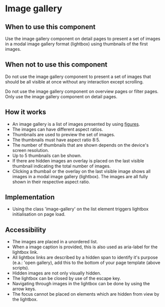 # Image gallery

## When to use this component

Use the image gallery component on detail pages to present a set of images in a modal image gallery format (lightbox) using thumbnails of the first images.

## When not to use this component

Do not use the image gallery component to present a set of images that should be all visible at once without any interaction except scrolling.

Do not use the image gallery component on overview pages or filter pages. Only use the image gallery component on detail pages.

## How it works

* An image gallery is a list of images presented by using <a href="{{path './figure.html'}}">figures</a>.
* The images can have different aspect ratios.
* Thumbnails are used to preview the set of images.
* The thumbnails must have aspect ratio 8:5.
* The number of thumbnails that are shown depends on the device's screen resolution.
* Up to 5 thumbnails can be shown.
* If there are hidden images an overlay is placed on the last visible thumbnail
 indicating the total number of images.
* Clicking a thumbail or the overlay on the last visible image shows all images in a modal image gallery (lightbox). The images are all fully shown in their respective aspect ratio.

## Implementation

* Using the class 'image-gallery' on the list element triggers lightbox
 initialisation on page load.

## Accessibility

* The images are placed in a unordered list.
* When a image caption is provided, this is also used as aria-label for the
 lightbox link.
* All lightbox links are described by a hidden span to identify it's
 purpose (e.a.: 'open gallery),
 add this to the bottom of your page template (above scripts).
* Hidden images are not only visually hidden.
* The lightbox can be closed by use of the escape key.
* Navigating through images in the lightbox can be done by using the
 arrow keys.
* The focus cannot be placed on elements which are hidden from view
 by the lightbox.